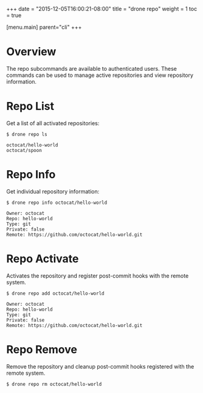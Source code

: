 +++
date = "2015-12-05T16:00:21-08:00"
title = "drone repo"
weight = 1
toc = true

[menu.main]
	parent="cli"
+++


# Overview

The repo subcommands are available to authenticated users. These commands can be used to manage active repositories and view repository information.

# Repo List

Get a list of all activated repositories:

```
$ drone repo ls

octocat/hello-world
octocat/spoon
```

# Repo Info

Get individual repository information:

```
$ drone repo info octocat/hello-world

Owner: octocat
Repo: hello-world
Type: git
Private: false
Remote: https://github.com/octocat/hello-world.git
```

# Repo Activate

Activates the repository and register post-commit hooks with the remote system.

```
$ drone repo add octocat/hello-world

Owner: octocat
Repo: hello-world
Type: git
Private: false
Remote: https://github.com/octocat/hello-world.git
```


# Repo Remove

Remove the repository and cleanup post-commit hooks registered with the remote system.

```
$ drone repo rm octocat/hello-world
```
